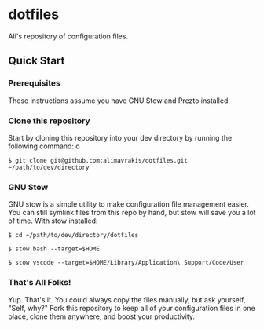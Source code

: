 # dotfiles

Ali's repository of configuration files.

## Quick Start

### Prerequisites

These instructions assume you have GNU Stow and Prezto installed.

### Clone this repository

Start by cloning this repository into your dev directory by running the following command:
o

`$ git clone git@github.com:alimavrakis/dotfiles.git ~/path/to/dev/directory`

### GNU Stow

GNU stow is a simple utility to make configuration file management easier. You can still symlink files from this repo by hand, but stow will save you a lot of time. With stow installed:

`$ cd ~/path/to/dev/directory/dotfiles`

`$ stow bash --target=$HOME`

`$ stow vscode --target=$HOME/Library/Application\ Support/Code/User`

### That's All Folks!

Yup. That's it. You could always copy the files manually, but ask yourself, "Self, why?" Fork this repository to keep all of your configuration files in one place, clone them anywhere, and boost your productivity.
